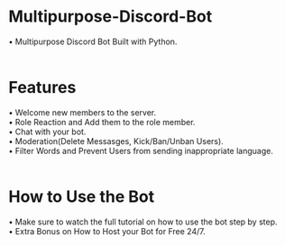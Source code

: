 # Multipurpose-Discord-Bot
• Multipurpose Discord Bot Built with Python.<br><br>
# Features
• Welcome new members to the server.<br>
• Role Reaction and Add them to the role member.<br>
• Chat with your bot.<br>
• Moderation(Delete Messasges, Kick/Ban/Unban Users).<br>
• Filter Words and Prevent Users from sending inappropriate language.<br><br>
# How to Use the Bot
• Make sure to watch the full tutorial on how to use the bot step by step.<br>
• Extra Bonus on How to Host your Bot for Free 24/7.
